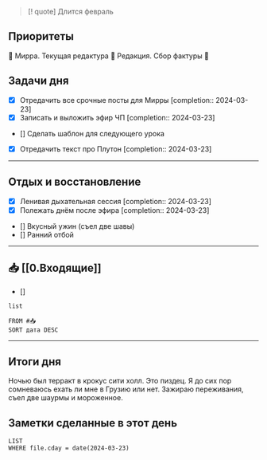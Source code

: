 > [! quote] Длится февраль
> 

## Приоритеты
🔴 Мирра. Текущая редактура
🔴 Редакция. Сбор фактуры
🔴

## Задачи дня
- [x] Отредачить все срочные посты для Мирры  [completion:: 2024-03-23]
- [x] Записать и выложить эфир ЧП  [completion:: 2024-03-23]
- [] Сделать шаблон для следующего урока
- [x] Отредачить текст про Плутон  [completion:: 2024-03-23]

---
## Отдых и восстановление
- [x] Ленивая дыхательная сессия  [completion:: 2024-03-23]
- [x] Полежать днём после эфира  [completion:: 2024-03-23]
- [] Вкусный ужин (съел две шавы)
- [] Ранний отбой

---
## 📥 [[0.Входящие]]
- [] 



```dataview
list
	
FROM #📥
SORT дата DESC
```


---
## Итоги дня
Ночью был терракт в крокус сити холл. Это пиздец.
Я до сих пор сомневаюсь ехать ли мне в Грузию или нет.
Зажираю переживания, съел две шаурмы и мороженное.




## Заметки сделанные в этот день
```dataview
LIST
WHERE file.cday = date(2024-03-23)
```


